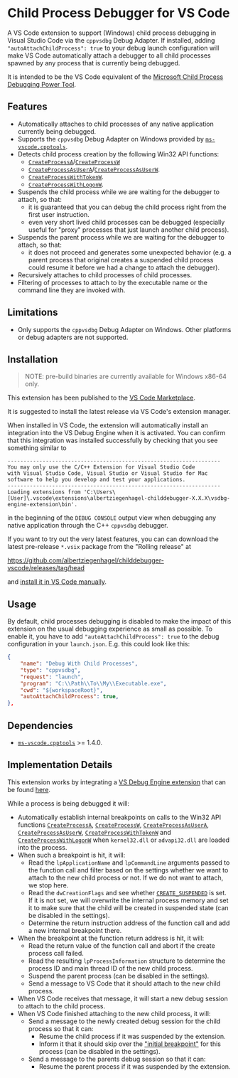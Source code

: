 # Child Process Debugger for VS Code

A VS Code extension to support (Windows) child process debugging in Visual Studio Code via the `cppvsdbg` Debug Adapter. If installed, adding `"autoAttachChildProcess": true` to your debug launch configuration will make VS Code automatically attach a debugger to all child processes spawned by any process that is currently being debugged.

It is intended to be the VS Code equivalent of the [Microsoft Child Process Debugging Power Tool](https://marketplace.visualstudio.com/items?itemName=vsdbgplat.MicrosoftChildProcessDebuggingPowerTool2022).

## Features

- Automatically attaches to child processes of any native application currently being debugged.
- Supports the `cppvsdbg` Debug Adapter on Windows provided by [`ms-vscode.cpptools`](https://marketplace.visualstudio.com/items?itemName=ms-vscode.cpptools).
- Detects child process creation by the following Win32 API functions:
  - [`CreateProcessA`](https://learn.microsoft.com/en-us/windows/win32/api/processthreadsapi/nf-processthreadsapi-createprocessa)/[`CreateProcessW`](https://learn.microsoft.com/en-us/windows/win32/api/processthreadsapi/nf-processthreadsapi-createprocessw)
  - [`CreateProcessAsUserA`](https://learn.microsoft.com/en-us/windows/win32/api/processthreadsapi/nf-processthreadsapi-createprocessasusera)/[`CreateProcessAsUserW`](https://learn.microsoft.com/en-us/windows/win32/api/processthreadsapi/nf-processthreadsapi-createprocessasuserw).
  - [`CreateProcessWithTokenW`](https://learn.microsoft.com/en-us/windows/win32/api/winbase/nf-winbase-createprocesswithtokenw).
  - [`CreateProcessWithLogonW`](https://learn.microsoft.com/en-us/windows/win32/api/winbase/nf-winbase-createprocesswithlogonw).
- Suspends the child process while we are waiting for the debugger to attach, so that:
  - it is guaranteed that you can debug the child process right from the first user instruction.
  - even very short lived child processes can be debugged (especially useful for "proxy" processes that just launch another child process).
- Suspends the parent process while we are waiting for the debugger to attach, so that:
  - it does not proceed and generates some unexpected behavior (e.g. a parent process that original creates a suspended child process could resume it before we had a change to attach the debugger).
- Recursively attaches to child processes of child processes.
- Filtering of processes to attach to by the executable name or the command line they are invoked with.

## Limitations

- Only supports the `cppvsdbg` Debug Adapter on Windows. Other platforms or debug adapters are not supported.

## Installation

> NOTE: pre-build binaries are currently available for Windows x86-64 only.

This extension has been published to the [VS Code Marketplace](https://marketplace.visualstudio.com/items?itemName=albertziegenhagel.childdebugger).

It is suggested to install the latest release via VS Code's extension manager.

When installed in VS Code, the extension will automatically install an integration into the VS Debug Engine when it is activated. You can confirm that this integration was installed successfully by checking that you see something similar to 

```
-------------------------------------------------------------------
You may only use the C/C++ Extension for Visual Studio Code
with Visual Studio Code, Visual Studio or Visual Studio for Mac
software to help you develop and test your applications.
-------------------------------------------------------------------
Loading extensions from 'C:\Users\[User]\.vscode\extensions\albertziegenhagel-childdebugger-X.X.X\vsdbg-engine-extension\bin'.
```

in the beginning of the `DEBUG CONSOLE` output view when debugging any native application through the C++ `cppvsdbg` debugger.

If you want to try out the very latest features, you can can download the latest pre-release `*.vsix` package from the "Rolling release" at

https://github.com/albertziegenhagel/childdebugger-vscode/releases/tag/head

and [install it in VS Code manually](https://code.visualstudio.com/docs/editor/extension-marketplace#_install-from-a-vsix).

## Usage

By default, child processes debugging is disabled to make the impact of this extension on the usual debugging experience as small as possible. To enable it, you have to add `"autoAttachChildProcess": true` to the debug configuration in your `launch.json`. E.g. this could look like this:

```json
{
    "name": "Debug With Child Processes",
    "type": "cppvsdbg",
    "request": "launch",
    "program": "C:\\Path\\To\\My\\Executable.exe",
    "cwd": "${workspaceRoot}",
    "autoAttachChildProcess": true,
},
```

## Dependencies

- [`ms-vscode.cpptools`](https://marketplace.visualstudio.com/items?itemName=ms-vscode.cpptools) >= 1.4.0.

## Implementation Details

This extension works by integrating a [VS Debug Engine extension](https://github.com/microsoft/ConcordExtensibilitySamples) that can be found [here](vsdbg-engine-extension/README.md).

While a process is being debugged it will:

  - Automatically establish internal breakpoints on calls to the Win32 API functions [`CreateProcessA`](https://learn.microsoft.com/en-us/windows/win32/api/processthreadsapi/nf-processthreadsapi-createprocessa), [`CreateProcessW`](https://learn.microsoft.com/en-us/windows/win32/api/processthreadsapi/nf-processthreadsapi-createprocessw), [`CreateProcessAsUserA`](https://learn.microsoft.com/en-us/windows/win32/api/processthreadsapi/nf-processthreadsapi-createprocessasusera), [`CreateProcessAsUserW`](https://learn.microsoft.com/en-us/windows/win32/api/processthreadsapi/nf-processthreadsapi-createprocessasuserw), [`CreateProcessWithTokenW`](https://learn.microsoft.com/en-us/windows/win32/api/winbase/nf-winbase-createprocesswithtokenw) and [`CreateProcessWithLogonW`](https://learn.microsoft.com/en-us/windows/win32/api/winbase/nf-winbase-createprocesswithlogonw) when `kernel32.dll` or `advapi32.dll` are loaded into the process.
  - When such a breakpoint is hit, it will:
    - Read the `lpApplicationName` and `lpCommandLine` arguments passed to the function call and filter based on the settings whether we want to attach to the new child process or not. If we do not want to attach, we stop here.
    - Read the `dwCreationFlags` and see whether [`CREATE_SUSPENDED`](learn.microsoft.com/en-us/windows/win32/procthread/process-creation-flags#:~:text=CREATE_SUSPENDED) is set. If it is not set, we will overwrite the internal process memory and set it to make sure that the child will be created in suspended state (can be disabled in the settings).
    - Determine the return instruction address of the function call and add a new internal breakpoint there.
  - When the breakpoint at the function return address is hit, it will:
    - Read the return value of the function call and abort if the create process call failed.
    - Read the resulting `lpProcessInformation` structure to determine the process ID and main thread ID of the new child process.
    - Suspend the parent process (can be disabled in the settings).
    - Send a message to VS Code that it should attach to the new child process.
  - When VS Code receives that message, it will start a new debug session to attach to the child process.
  - When VS Code finished attaching to the new child process, it will:
    - Send a message to the newly created debug session for the child process so that it can:
      - Resume the child process if it was suspended by the extension.
      - Inform it that it should skip over the ["initial breakpoint"](https://learn.microsoft.com/en-us/windows-hardware/drivers/debugger/initial-breakpoint) for this process (can be disabled in the settings).
    - Send a message to the parents debug session so that it can:
      - Resume the parent process if it was suspended by the extension.
